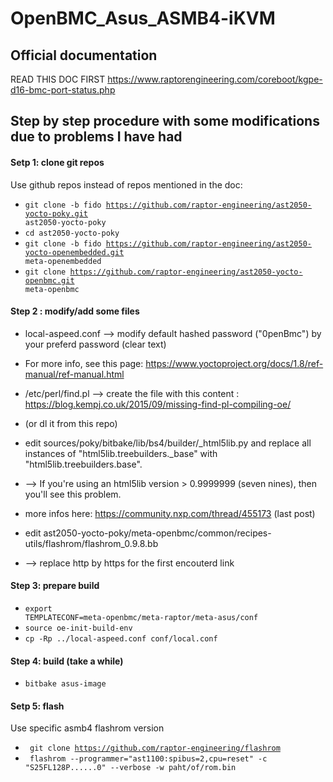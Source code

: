 # OpenBMC_Asus_ASMB4-iKVM

## Official documentation
READ THIS DOC FIRST https://www.raptorengineering.com/coreboot/kgpe-d16-bmc-port-status.php

## Step by step procedure with some modifications due to problems I have had

#### Setp 1: clone git repos
Use github repos instead of repos mentioned in the doc:
* <code>git clone -b fido https://github.com/raptor-engineering/ast2050-yocto-poky.git ast2050-yocto-poky</code>
* <code>cd ast2050-yocto-poky</code>
* <code>git clone -b fido https://github.com/raptor-engineering/ast2050-yocto-openembedded.git meta-openembedded</code>
* <code>git clone https://github.com/raptor-engineering/ast2050-yocto-openbmc.git meta-openbmc</code>

#### Step 2 : modify/add some files
* local-aspeed.conf --> modify default hashed password ("0penBmc") by your preferd password (clear text)
* For more info, see this page: https://www.yoctoproject.org/docs/1.8/ref-manual/ref-manual.html

* /etc/perl/find.pl --> create the file with this content : https://blog.kempj.co.uk/2015/09/missing-find-pl-compiling-oe/ 
* (or dl it from this repo)

* edit sources/poky/bitbake/lib/bs4/builder/_html5lib.py and replace all instances of "html5lib.treebuilders._base" with "html5lib.treebuilders.base". 
* --> If you're using an html5lib version > 0.9999999 (seven nines), then you'll see this problem.
* more infos here: https://community.nxp.com/thread/455173 (last post)

* edit ast2050-yocto-poky/meta-openbmc/common/recipes-utils/flashrom/flashrom_0.9.8.bb 
* --> replace http by https for the first encouterd link

#### Step 3: prepare build
* <code>export TEMPLATECONF=meta-openbmc/meta-raptor/meta-asus/conf</code>
* <code>source oe-init-build-env</code>
* <code>cp -Rp ../local-aspeed.conf conf/local.conf</code>

#### Step 4: build (take a while)
* <code>bitbake asus-image</code>

#### Setp 5: flash
Use specific asmb4 flashrom version
* <code> git clone https://github.com/raptor-engineering/flashrom </code>
* <code> flashrom --programmer="ast1100:spibus=2,cpu=reset" -c "S25FL128P......0" --verbose -w paht/of/rom.bin </code>

